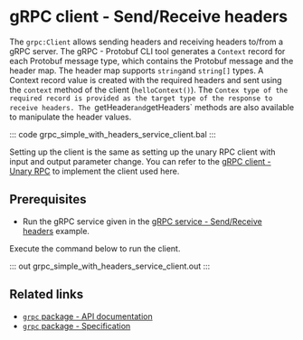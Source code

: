 # gRPC client - Send/Receive headers

The `grpc:Client` allows sending headers and receiving headers to/from a gRPC server. The gRPC - Protobuf CLI tool generates a `Context` record for each Protobuf message type, which contains the Protobuf message and the header map. The header map supports `string`and `string[]` types. A Context record value is created with the required headers and sent using the `context` method of the client (`helloContext()`). The `Contex type of the required record is provided as the target type of the response to receive headers. The `getHeader` and `getHeaders` methods are also available to manipulate the header values.

   ::: code grpc_simple_with_headers_service_client.bal :::

Setting up the client is the same as setting up the unary RPC client with input and output parameter change. You can refer to the [gRPC client - Unary RPC](/learn/by-example/grpc-client-unary/) to implement the client used here.

## Prerequisites
- Run the gRPC service given in the [gRPC service - Send/Receive headers](/learn/by-example/grpc-service-headers/) example.

Execute the command below to run the client.

   ::: out grpc_simple_with_headers_service_client.out :::

## Related links
- [`grpc` package - API documentation](https://lib.ballerina.io/ballerina/grpc/latest)
- [`grpc` package - Specification](/spec/grpc/)
